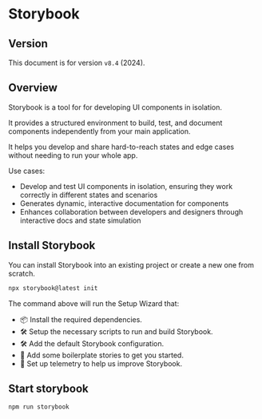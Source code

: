 # Storybook

## Version

This document is for version `v8.4` (2024).


## Overview

Storybook is a tool for for developing UI components in isolation.

It provides a structured environment to build, test, and document components independently from your main application.

It helps you develop and share hard-to-reach states and edge cases without needing to run your whole app.

Use cases:
- Develop and test UI components in isolation,  ensuring they work correctly in different states and scenarios
- Generates dynamic, interactive documentation for components
- Enhances collaboration between developers and designers through interactive docs and state simulation


## Install Storybook

You can install Storybook into an existing project or create a new one from scratch.

```sh
npx storybook@latest init
```

The command above will run the Setup Wizard that:
- 📦 Install the required dependencies.
- 🛠 Setup the necessary scripts to run and build Storybook.
- 🛠 Add the default Storybook configuration.
- 📝 Add some boilerplate stories to get you started.
- 📡 Set up telemetry to help us improve Storybook.


## Start storybook

```sh
npm run storybook
```

